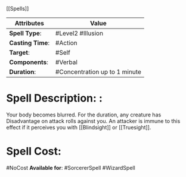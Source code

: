 [[Spells]]

| Attributes        | Value                         |
| ----------------- | ----------------------------- |
| **Spell Type**:   | #Level2 #Illusion             |
| **Casting Time**: | #Action                       |
| **Target**:       | #Self                         |
| **Components**:   | #Verbal                       |
| **Duration**:     | #Concentration up to 1 minute |


# Spell Description: : 
Your body becomes blurred. For the duration, any creature has Disadvantage on attack rolls against you. An attacker is immune to this effect if it perceives you with [[Blindsight]] or [[Truesight]].

# Spell Cost:
#NoCost 
**Available for**: #SorcererSpell #WizardSpell 